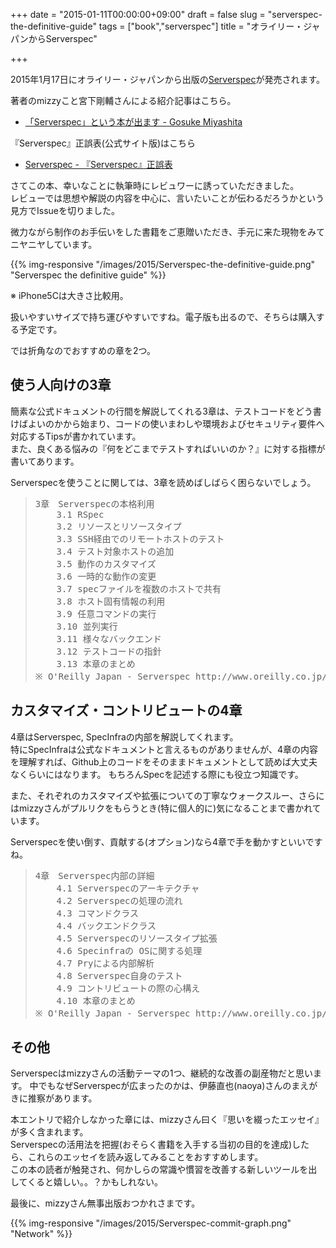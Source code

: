 +++
date = "2015-01-11T00:00:00+09:00"
draft = false
slug = "serverspec-the-definitive-guide"
tags = ["book","serverspec"]
title = "オライリー・ジャパンからServerspec"

+++

2015年1月17日にオライリー・ジャパンから出版の[Serverspec](http://www.oreilly.co.jp/books/9784873117096/)が発売されます。

著者のmizzyこと宮下剛輔さんによる紹介記事はこちら。


- [「Serverspec」という本が出ます - Gosuke Miyashita](http://mizzy.org/blog/2014/12/25/1/)

『Serverspec』正誤表(公式サイト版)はこちら

- [Serverspec - 『Serverspec』正誤表](http://serverspec.org/book/ja/)

さてこの本、幸いなことに執筆時にレビュワーに誘っていただきました。  
レビューでは思想や解説の内容を中心に、言いたいことが伝わるだろうかという見方でIssueを切りました。

微力ながら制作のお手伝いをした書籍をご恵贈いただき、手元に来た現物をみてニヤニヤしています。

{{% img-responsive "/images/2015/Serverspec-the-definitive-guide.png" "Serverspec the definitive guide" %}}

※ iPhone5Cは大きさ比較用。

扱いやすいサイズで持ち運びやすいですね。電子版も出るので、そちらは購入する予定です。

では折角なのでおすすめの章を2つ。

## 使う人向けの3章

簡素な公式ドキュメントの行間を解説してくれる3章は、テストコードをどう書けばよいのかから始まり、コードの使いまわしや環境およびセキュリティ要件へ対応するTipsが書かれています。  
また、良くある悩みの『何をどこまでテストすればいいのか？』に対する指標が書いてあります。

Serverspecを使うことに関しては、3章を読めばしばらく困らないでしょう。

> <pre>3章　Serverspecの本格利用
>     3.1 RSpec
>     3.2 リソースとリソースタイプ
>     3.3 SSH経由でのリモートホストのテスト
>     3.4 テスト対象ホストの追加
>     3.5 動作のカスタマイズ
>     3.6 一時的な動作の変更
>     3.7 specファイルを複数のホストで共有
>     3.8 ホスト固有情報の利用
>     3.9 任意コマンドの実行
>     3.10 並列実行
>     3.11 様々なバックエンド
>     3.12 テストコードの指針
>     3.13 本章のまとめ
> ※ O'Reilly Japan - Serverspec http://www.oreilly.co.jp/books/9784873117096/ より</pre>

## カスタマイズ・コントリビュートの4章

4章はServerspec, SpecInfraの内部を解説してくれます。  
特にSpecInfraは公式なドキュメントと言えるものがありませんが、4章の内容を理解すれば、Github上のコードをそのままドキュメントとして読めば大丈夫なくらいにはなります。 もちろんSpecを記述する際にも役立つ知識です。

また、それぞれのカスタマイズや拡張についての丁寧なウォークスルー、さらにはmizzyさんがプルリクをもらうとき(特に個人的に)気になることまで書かれています。

Serverspecを使い倒す、貢献する(オプション)なら4章で手を動かすといいですね。

> <pre>4章　Serverspec内部の詳細
>     4.1 Serverspecのアーキテクチャ
>     4.2 Serverspecの処理の流れ
>     4.3 コマンドクラス
>     4.4 バックエンドクラス
>     4.5 Serverspecのリソースタイプ拡張
>     4.6 Specinfraの OSに関する処理
>     4.7 Pryによる内部解析
>     4.8 Serverspec自身のテスト
>     4.9 コントリビュートの際の心構え
>     4.10 本章のまとめ
> ※ O'Reilly Japan - Serverspec http://www.oreilly.co.jp/books/9784873117096/ より</pre>


## その他

Serverspecはmizzyさんの活動テーマの1つ、継続的な改善の副産物だと思います。 中でもなぜServerspecが広まったのかは、伊藤直也(naoya)さんのまえがきに推察があります。

本エントリで紹介しなかった章には、mizzyさん曰く『思いを綴ったエッセイ』が多く含まれます。  
Serverspecの活用法を把握(おそらく書籍を入手する当初の目的を達成)したら、これらのエッセイを読み返してみることをおすすめします。  
この本の読者が触発され、何かしらの常識や慣習を改善する新しいツールを出してくると嬉しい。。？かもしれない。

最後に、mizzyさん無事出版おつかれさまです。

{{% img-responsive "/images/2015/Serverspec-commit-graph.png" "Network" %}}

